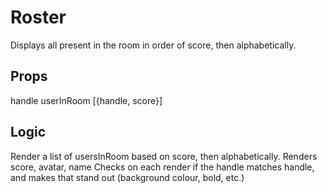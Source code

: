 # Roster
Displays all present in the room in order of score, then alphabetically.

## Props
handle
userInRoom [{handle, score}]

## Logic
Render a list of usersInRoom based on score, then alphabetically.  Renders score, avatar, name
Checks on each render if the handle matches handle, and makes that stand out (background colour, bold, etc.)